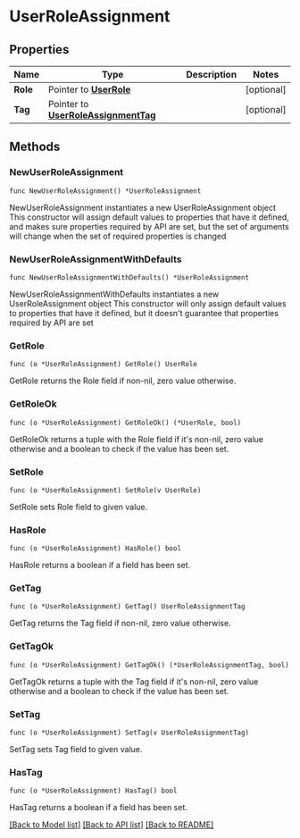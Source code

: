 # UserRoleAssignment

## Properties

Name | Type | Description | Notes
------------ | ------------- | ------------- | -------------
**Role** | Pointer to [**UserRole**](UserRole.md) |  | [optional] 
**Tag** | Pointer to [**UserRoleAssignmentTag**](UserRoleAssignmentTag.md) |  | [optional] 

## Methods

### NewUserRoleAssignment

`func NewUserRoleAssignment() *UserRoleAssignment`

NewUserRoleAssignment instantiates a new UserRoleAssignment object
This constructor will assign default values to properties that have it defined,
and makes sure properties required by API are set, but the set of arguments
will change when the set of required properties is changed

### NewUserRoleAssignmentWithDefaults

`func NewUserRoleAssignmentWithDefaults() *UserRoleAssignment`

NewUserRoleAssignmentWithDefaults instantiates a new UserRoleAssignment object
This constructor will only assign default values to properties that have it defined,
but it doesn't guarantee that properties required by API are set

### GetRole

`func (o *UserRoleAssignment) GetRole() UserRole`

GetRole returns the Role field if non-nil, zero value otherwise.

### GetRoleOk

`func (o *UserRoleAssignment) GetRoleOk() (*UserRole, bool)`

GetRoleOk returns a tuple with the Role field if it's non-nil, zero value otherwise
and a boolean to check if the value has been set.

### SetRole

`func (o *UserRoleAssignment) SetRole(v UserRole)`

SetRole sets Role field to given value.

### HasRole

`func (o *UserRoleAssignment) HasRole() bool`

HasRole returns a boolean if a field has been set.

### GetTag

`func (o *UserRoleAssignment) GetTag() UserRoleAssignmentTag`

GetTag returns the Tag field if non-nil, zero value otherwise.

### GetTagOk

`func (o *UserRoleAssignment) GetTagOk() (*UserRoleAssignmentTag, bool)`

GetTagOk returns a tuple with the Tag field if it's non-nil, zero value otherwise
and a boolean to check if the value has been set.

### SetTag

`func (o *UserRoleAssignment) SetTag(v UserRoleAssignmentTag)`

SetTag sets Tag field to given value.

### HasTag

`func (o *UserRoleAssignment) HasTag() bool`

HasTag returns a boolean if a field has been set.


[[Back to Model list]](../README.md#documentation-for-models) [[Back to API list]](../README.md#documentation-for-api-endpoints) [[Back to README]](../README.md)



